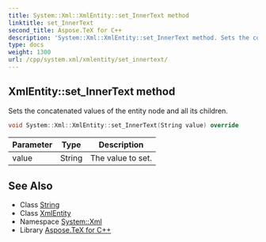 ```yaml
---
title: System::Xml::XmlEntity::set_InnerText method
linktitle: set_InnerText
second_title: Aspose.TeX for C++
description: 'System::Xml::XmlEntity::set_InnerText method. Sets the concatenated values of the entity node and all its children in C++.'
type: docs
weight: 1300
url: /cpp/system.xml/xmlentity/set_innertext/
---
```

## XmlEntity::set_InnerText method


Sets the concatenated values of the entity node and all its children.

```cpp
void System::Xml::XmlEntity::set_InnerText(String value) override
```


| Parameter | Type | Description |
| --- | --- | --- |
| value | String | The value to set. |

## See Also

* Class [String](../../../system/string/)
* Class [XmlEntity](../)
* Namespace [System::Xml](../../)
* Library [Aspose.TeX for C++](../../../)
